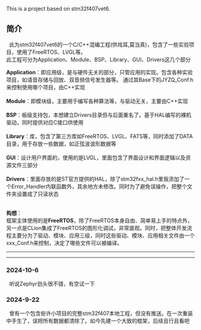    This is a project based on stm32f407vet6. <br>


## 简介
&nbsp;&nbsp;此为stm32f407vet6的一个C/C++混编工程(供戏耳,莫当真)，包含了一些实验项目，使用了FreeRTOS、LVGL等。 <br>
此工程可分为Application、Module、BSP、Library、GUI、Drivers这几个部分

**Application**：即应用级，是与硬件无关的部分，只管应用的实现。包含各种实验项目，如语音存储与回放、双音频信号发生器等。
通过其Base下的JYZQ_Conf.h来控制使用哪个项目，由C++实现  <br><br>
**Module**：即模块级，主要用于编写各种算法等，与驱动无关，主要由C++实现  <br><br>
**BSP**：板级支持包，本想建立Drivers目录但与后面重名了。基于HAL编写的裸机驱动，同时提供对应C接口供使用 <br><br>
**Library**：库，包含了第三方库如FreeRTOS、LVGL、FATS等，同时添加了DATA目录，用于存放一些数据，如正弦波波形数据等  <br><br>
**GUI**：设计用户界面的，使用的是LVGL，里面包含了界面设计和界面逻辑以及资源文件三部分  <br><br>
**Drivers**：里面存放的是ST官方提供的HAL，除了stm32fxx_hal.h里我添加了一个Error_Handler内联函数外，其余地方未修改。同时为了避免误操作，把整个文件夹设置成了只读状态  <br><br>


**构想**：<br>
  框架主体使用的是**FreeRTOS**，除了FreeRTOS本身自由、简单易上手的特点外，另一点是CLion集成了FreeRTOS的图形化调试，非常直观。同时，把整体开发流程主要分为了驱动、模块、应用三级，同时这些驱动、模块、应用相关文件由一个xxx_Conf.h来控制，决定了哪些文件可以被编译。<br>
<!-- **人员**：WJY、WZX、XZQ &nbsp;&nbsp;&nbsp; 软：JY、ZQ &nbsp;&nbsp; 硬：ZX <br> -->
  
------
______

### 2024-10-6
&nbsp;&nbsp;听说Zephyr劲头很不错，有空试一下

### 2024-9-22
&nbsp;&nbsp;曾有一个包含些许小项目的完整stm32f407本地工程，但没有推送。在一次重装中手生了，误把所有数据都清除了。如今先建一个大致的框架，后续且行且看吧 <br>
